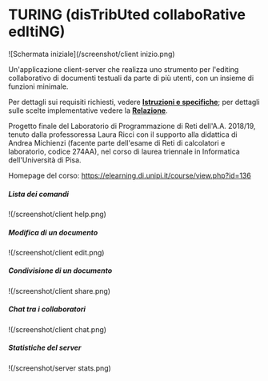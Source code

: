 # TURING (disTribUted collaboRative edItiNG)
![Schermata iniziale](/screenshot/client inizio.png)

Un'applicazione client-server che realizza uno strumento per l'editing collaborativo di documenti testuali da parte di più utenti, con un insieme di funzioni minimale.

Per dettagli sui requisiti richiesti, vedere [__Istruzioni e specifiche__](Istruzioni%20e%20specifiche.pdf); per dettagli sulle scelte implementative vedere la [__Relazione__](Relazione/Relazione.pdf).

Progetto finale del Laboratorio di Programmazione di Reti dell'A.A. 2018/19, tenuto dalla professoressa Laura Ricci con il supporto alla didattica di Andrea Michienzi (facente parte dell'esame di Reti di calcolatori e laboratorio, codice 274AA), nel corso di laurea triennale in Informatica dell'Università di Pisa.

Homepage del corso: https://elearning.di.unipi.it/course/view.php?id=136

##### Lista dei comandi
!(/screenshot/client help.png)

##### Modifica di un documento
!(/screenshot/client edit.png)

##### Condivisione di un documento
!(/screenshot/client share.png)

##### Chat tra i collaboratori
!(/screenshot/client chat.png)

##### Statistiche del server
!(/screenshot/server stats.png)